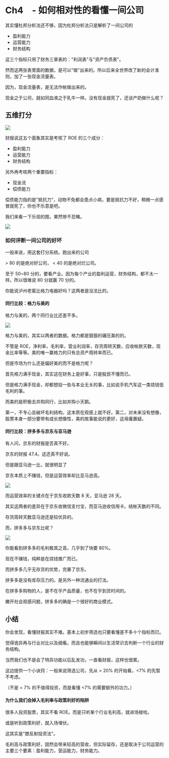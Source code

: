 # Ch4　- 如何相对性的看懂一间公司

其实懂杜邦分析法还不够，因为杜邦分析法只是解析了一间公司的

* 盈利能力
* 运营能力
* 财务结构

这三个指标只用了财务三章表的："利润表"与"资产负债表"。

然而这两张表里面的数据，是可以"做"出来的。所以后来全世界改了新的会计准则，加了一张现金流量表。

因为，现金流量表，是无法作帐做出来的。

现金之于公司，就如同血液之于乳牛一样。没有现金就死了，还谈产奶做什么呢？

## 五维打分

![](https://d.pr/i/lUXWf0+)

财报说这五个面象其实是考核了 ROE 的三个成分：

* 盈利能力
* 运营能力
* 财务结构

另外再考核两个重要指标：

* 现金流
* 偿债能力

偿债能力指的是"抵抗力"，动物不免都会患点小病，要是抵抗力不好，稍微一点感冒就死了，你也不乐意是吧。

我们来看一下乐视的图，果然惨不忍睹。

![](https://d.pr/i/3APfV6+)

### 如何评断一间公司的好坏

一般来说，用这套打分系统。跑出来的公司

\> 80 的是绝对好公司， < 40 的是绝对烂公司。

至于 50~80 分的，要看产业。因为每个产业的盈利运营，财务结构，都不太一样。所以很难说 80 分就赢 70 分的。

你能说泸州老窖比格力电器好吗？这两者是没法比的。

#### 同行比较：格力与美的

格力与美的，两个同行业比还差不多。

![](https://d.pr/i/jYLcFR+)

格力与美的，其实以两者的数据。格力都是狠狠的碾压美的的。

不管是 ROE，净利率，毛利率，营业利润率，存货周转天数，应收帐款天数，现金比率等等。美的唯一赢格力的只有总资产周转率而已。

但是市场为什么还是偏好美的而不是格力呢？

首先格力满手现金，其实这在财务上是好事，只是股民不懂而已。

但是格力满手现金，却都想投一些与本业无关的事，比如说手机汽车这一类烧钱低毛利的事。

而美的是积极去并购同行，比如并购小天鹅。

第一，不专心且破坏毛利结构，这本质在观感上就不好。第二，对未来没有想像，股票本身一部分要带有成长想像性，美的故事能说的更好，这毋庸置疑。


#### 同行比较：拼多多与京东与亚马逊

有人问，京东的财报是否真不好。

京东的财报 47.4。这还真不好说。

但是跟亚马逊一比，就很明显了

京东本质上不赚钱，但是运营效率却比亚马逊高。

![](https://d.pr/i/vbYvtA+)

而运营效率的关键点在于京东收款天数 8 天，亚马逊 28 天。

其实这两者的差异在于京东收微信支付宝，而亚马逊收信用卡。结帐天数的不同。

存货周转天数亚马逊还是较优异的。

而，拼多多与京东比呢？

![](https://d.pr/i/ceZg32+)

你能看到拼多多的毛利极其之高，几乎到了快要 80%。

现在不赚钱，纯粹是在烧钱推广而已。

而拼多多几乎无存货的优势，完暴了京东。

拼多多是没有库存压力的。是另外一种流通业的打法。

在拼多多购物的人，是不在乎产品质量，也不在乎到货时间的。

撇开社会观感问题，拼多多的确是一个很好的商业模式。

## 小结

你会发现，看懂财报其实不难。基本上初步筛选也只要看懂差不多十个指标而已。

觉得诡异再与行业对比以及细看。而且也能够瞬间以生活常识去判断一个行业的财务结构。

当然我们也不是会了特异功能以后乱发功，一直看财报，这样也很累。

这边提供一个小诀窍：一般来说筛选公司，先从 > 20% 的开始看，<7% 的先暂不考虑。

（不是 < 7% 的不值得投资，而是看懂 <7% 的需要额外的功力。）

#### 为什么我们会掉入毛利率与政策利好的陷阱

很多人投资股票，其实不看 ROE。而是只听某个行业毛利高，就进场梭哈。

或是听到政策利好，就入场埋伏。

这其实是"膝反射投资法"。

毛利高与政策利好，固然会带来较高的营收，但实际留存，还是取决于公司运营的主要三个要素：盈利能力，营运能力，财务能力。
